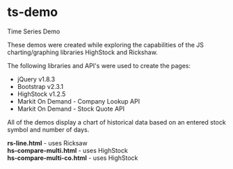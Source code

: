 ts-demo
=======

Time Series Demo

These demos were created while exploring the capabilities of the JS charting/graphing libraries HighStock and Rickshaw.

The following libraries and API's were used to create the pages:

- jQuery v1.8.3
- Bootstrap v2.3.1
- HighStock v1.2.5 
- Markit On Demand - Company Lookup API
- Markit On Demand - Stock Quote API

All of the demos display a chart of historical data based on an entered stock symbol and number of days.

<b>rs-line.html</b> - uses Ricksaw<br>
<b>hs-compare-multi.html</b> - uses HighStock<br>
<b>hs-compare-multi-co.html</b> - uses HighStock
